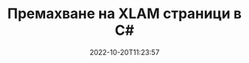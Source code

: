 ---
############################# Static ############################
layout: "auto-gen-merger"
date: 2022-10-20T11:23:57
draft: false
otherformats: odp ods odt one otp ott pdf pps ppsx ppt pptx rtf tex vdx vsdm vsdx

############################# Head ############################
head_title: "Премахване на XLAM страници в C#"
head_description: "Премахнете или изтрийте отделна страница или колекция от страници от XLAM файл в C# чрез обръщане на реда на страниците с помощта на API за сливане на документи."

############################# Header ############################
title: "Премахване на XLAM страници в C#"
description: "Премахнете страниците XLAM с няколко реда код на .NET."
bg_image: "https://cms.admin.containerize.com/templates/aspose/App_Themes/V3/images/bg/header1.png"
bg_overlay: false
button:
    enable: true
    icon: "fas fa-arrow-down"
    label: "Изтеглете безплатна пробна версия"
    link: "https://downloads.groupdocs.com/merger/net"

############################# SubMenu ############################
submenu:
    enable: true

    left:
        img_alt: "GroupDocs.Merger for .NET"
        image: "https://cms.admin.containerize.com/templates/groupdocs/images/product-logos/90x90-noborder/groupdocs-merger-net.png"
        product: "GroupDocs.Merger"
        platform: ".NET"

    middle:
        button:

            # button loop
            - link: "https://apireference.groupdocs.com/merger/net"
              text: "Справка за API"

            # button loop
            - link: "https://github.com/groupdocs-merger"
              text: "Примери за кодове"

            # button loop
            - link: "https://products.groupdocs.app/merger/family"
              text: "Демонстрации на живо"

            # button loop
            - link: "https://purchase.groupdocs.com/pricing/merger/net"
              text: "Ценообразуване"

    right:
        link_download: "https://downloads.groupdocs.com/merger"
        link_learn: "https://docs.groupdocs.com/merger/net"
        link_buy: "https://purchase.groupdocs.com"

############################# About ############################
about:
    enable: true
    title: "Относно API на GroupDocs.Merger for .NET"
    content: |
        [GroupDocs.Merger for .NET](/bg/merger/net/) предлага просто решение за безопасно обединяване и разделяне между широк набор от формати на документи, включително PDF, Microsoft Office (Word, Excel, PowerPoint , OneNote), OpenDocument, HTML, изображения и много други в приложенията на .NET. Като добавите само няколко реда от кода, изпълнете няколко операции с документи, като преместване, премахване, завъртане, размяна, извличане или промяна на ориентацията на страниците в документите. API за обединяване на документи също поддържа визуализация на страниците на документи като изображение за анализиране на структурата на документа, форматирането и съдържанието на страницата.
        
        GroupDocs.Merger API е правилният избор за корпоративни решения, които се нуждаят от функции за премахване на файлови страници. Тези API се поддържат добре от всички основни операционни системи и платформи, включително .NET Framework, .NET Standard, .NET Core, Mono.

############################# Steps ############################
steps:
    enable: true
    title_left: "Премахнете XLAM файлови страници в .NET"
    content_left: |
        [GroupDocs.Merger for .NET](/bg/merger/net/) улеснява разработчиците на C# да изтрият една или няколко конкретни страници в XLAM файл, като изпълните няколко лесни стъпки.
        
        * Инициализирайте **RemoveOptions** с номера на страници за премахване.
        * Създайте нов екземпляр на **Merger** и подайте пътя на изходния документ като параметър на конструктора.
        * Извикайте **RemovePages** и подайте обект **RemoveOptions**.
        * Извикайте **Save** и посочете пътя към файла, за да запишете получения документ.

    title_right: "Системни изисквания"
    content_right: |
        API на GroupDocs.Merger for .NET се поддържат на всички основни платформи и операционни системи. Преди да изпълните кода по-долу, моля, уверете се, че имате следните предпоставки, инсталирани на вашата система.

        * Операционни системи: Microsoft Windows, Linux, MacOS
        * Среди за разработка: Visual Studio, Xamarin, MonoDevelop
        * Рамки: .NET Framework, .NET Standard, .NET Core, Mono
        * Изтеглете най-новата версия на GroupDocs.Merger for .NET от [NuGet](https://www.nuget.org/packages/groupdocs.merger)
         
    code: |
     {{% merger/additional-styles %}}
     {{< merger/code-merger title="Как да премахнете XLAM файлови страници с помощта на C# примерен код">}}

        ```csharp    
        // Премахнете XLAM файлови страници с помощта на GroupDocs.Merger API
        // Инициализирайте класа RemoveOptions с избрани номера на страници
        RemoveOptions removeOptions = new RemoveOptions(new int[] { 3, 6 });

        // Инстанциране на сливане с вход XLAM документ
        using (Merger merger = new Merger("input.xlam"))
          {
            // Извикайте метода RemovePages и му предайте обекта RemoveOptions
            merger.RemovePages(removeOptions);
    
            // Извикайте метода Save и подайте желания път до файла, за да запазите изходния документ
            merger.Save("output.xlam");
          }
        ```
     {{< /merger/code-merger >}}

############################# Demos ############################
demos:
    enable: true
    title: "Демонстрации на живо - Премахнете XLAM страници онлайн"
    content: |
       Премахнете XLAM файлови страници веднага, като посетите уебсайта [GroupDocs.Merger Live Demos](https://products.groupdocs.app/splitter/remove-pages/xlam).
       Демото на живо има следните предимства.
        
############################# About Formats ############################
about_formats:
    enable: true

############################# More Formats ############################
more_formats:
    enable: true
    title: "Премахване на страници от други формати на документи"
    content: |
        .NET документи API за сливане и разделяне за файлови формати и изображения. Премахнете някои от популярните файлови формати, както е посочено по-долу.

############################# Back to top ###############################
back_to_top:
    enable: true
---